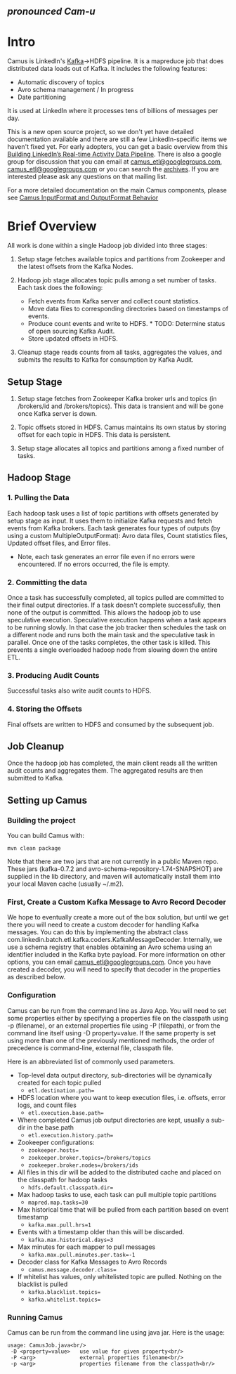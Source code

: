 ## *pronounced Cam-u*

# Intro
Camus is LinkedIn's [Kafka](http://kafka.apache.org "Kafka")->HDFS pipeline. It is a mapreduce job that does distributed data loads out of Kafka. It includes the following features:

* Automatic discovery of topics
* Avro schema management / In progress
* Date partitioning

It is used at LinkedIn where it processes tens of billions of messages per day.

This is a new open source project, so we don't yet have detailed documentation available and there are still a few LinkedIn-specific items we haven't fixed yet. For early adopters, you can get a basic overview from this [Building LinkedIn’s Real-time Activity Data Pipeline](http://sites.computer.org/debull/A12june/pipeline.pdf "Building LinkedIn’s Real-time Activity Data Pipeline"). There is also a google group for discussion that you can email at camus_etl@googlegroups.com, <camus_etl@googlegroups.com> or you can search the [archives](https://groups.google.com/forum/#!forum/camus_etl "Camus Archives"). If you are interested please ask any questions on that mailing list.

For a more detailed documentation on the main Camus components, please see [Camus InputFormat and OutputFormat Behavior](https://github.com/linkedin/camus/wiki/Camus-InputFormat-and-OutputFormat-Behavior "Camus InputFormat and OutputFormat Behavior")
# Brief Overview
All work is done within a single Hadoop job divided into three stages:

1. Setup stage fetches available topics and partitions from Zookeeper and the latest offsets from the Kafka Nodes.

1. Hadoop job stage allocates topic pulls among a set number of tasks.  Each task does the following:
    *  Fetch events from Kafka server and collect count statistics.
    *  Move data files to corresponding directories based on timestamps of events.
    *  Produce count  events and write to HDFS.  * TODO: Determine status of open sourcing Kafka Audit.
    *  Store updated offsets in HDFS.

1. Cleanup stage reads counts from all tasks, aggregates the values, and submits the results to Kafka for consumption by Kafka Audit. 

## Setup Stage 

1. Setup stage fetches from Zookeeper Kafka broker urls and topics (in /brokers/id and /brokers/topics).  This data is transient and will be gone once Kafka server is down.

1. Topic offsets stored in HDFS.  Camus maintains its own status by storing offset for each topic in HDFS. This data is persistent.

1. Setup stage allocates all topics and partitions among a fixed number of tasks.

## Hadoop Stage 

### 1. Pulling the Data 

Each hadoop task uses a list of topic partitions with offsets generated by setup stage as input. It uses them to initialize Kafka requests and fetch events from Kafka brokers. Each task generates four types of outputs (by using a custom MultipleOutputFormat):
Avro data files,
Count statistics files,
Updated offset files,
and Error files. 

* Note, each task generates an error file even if no errors were encountered.  If no errors occurred, the file is empty.

### 2. Committing the data 

Once a task has successfully completed, all topics pulled are committed to their final output directories. If a task doesn't complete successfully, then none of the output is committed.  This allows the hadoop job to use speculative execution.  Speculative execution happens when a task appears to be running slowly.  In that case the job tracker then schedules the task on a different node and runs both the main task and the speculative task in parallel.  Once one of the tasks completes, the other task is killed.  This prevents a single overloaded hadoop node from slowing down the entire ETL.

### 3. Producing Audit Counts 

Successful tasks also write audit counts to HDFS. 

### 4. Storing the Offsets 

Final offsets are written to HDFS and consumed by the subsequent job.

## Job Cleanup 

Once the hadoop job has completed, the main client reads all the written audit counts and aggregates them.  The aggregated results are then submitted to Kafka.

## Setting up Camus

### Building the project

You can build Camus with:
```
mvn clean package
```

Note that there are two jars that are not currently in a public Maven repo. These jars (kafka-0.7.2 and avro-schema-repository-1.74-SNAPSHOT) are supplied in the lib directory, and maven will automatically install them into your local Maven cache (usually ~/.m2).

### First, Create a Custom Kafka Message to Avro Record Decoder

We hope to eventually create a more out of the box solution, but until we get there you will need to create a custom decoder for handling Kafka messages.  You can do this by implementing the abstract class com.linkedin.batch.etl.kafka.coders.KafkaMessageDecoder.  Internally, we use a schema registry that enables obtaining an Avro schema using an identifier included in the Kafka byte payload. For more information on other options, you can email camus_etl@googlegroups.com.  Once you have created a decoder, you will need to specify that decoder in the properties as described below.

### Configuration

Camus can be run from the command line as Java App. You will need to set some properties either by specifying a properties file on the classpath using -p (filename), or an external properties file using -P (filepath), or from the command line itself using -D property=value. If the same property is set using more than one of the previously mentioned methods, the order of precedence is command-line, external file, classpath file.

Here is an abbreviated list of commonly used parameters.

* Top-level data output directory, sub-directories will be dynamically created for each topic pulled
    * `etl.destination.path=`
* HDFS location where you want to keep execution files, i.e. offsets, error logs, and count files
    * `etl.execution.base.path=`
* Where completed Camus job output directories are kept, usually a sub-dir in the base.path
    * `etl.execution.history.path=`
* Zookeeper configurations:
    * `zookeeper.hosts=`
    * `zookeeper.broker.topics=/brokers/topics`
    * `zookeeper.broker.nodes=/brokers/ids`
* All files in this dir will be added to the distributed cache and placed on the classpath for hadoop tasks
    * `hdfs.default.classpath.dir=`
* Max hadoop tasks to use, each task can pull multiple topic partitions
    * `mapred.map.tasks=30`
* Max historical time that will be pulled from each partition based on event timestamp
    * `kafka.max.pull.hrs=1`
* Events with a timestamp older than this will be discarded. 
    * `kafka.max.historical.days=3`
* Max minutes for each mapper to pull messages
    * `kafka.max.pull.minutes.per.task=-1`
* Decoder class for Kafka Messages to Avro Records
    * `camus.message.decoder.class=`
* If whitelist has values, only whitelisted topic are pulled.  Nothing on the blacklist is pulled
    * `kafka.blacklist.topics=`
    * `kafka.whitelist.topics=`

### Running Camus

Camus can be run from the command line using java jar.  Here is the usage:
```
usage: CamusJob.java<br/>
 -D <property=value>   use value for given property<br/>
 -P <arg>              external properties filename<br/>
 -p <arg>              properties filename from the classpath<br/>
```
